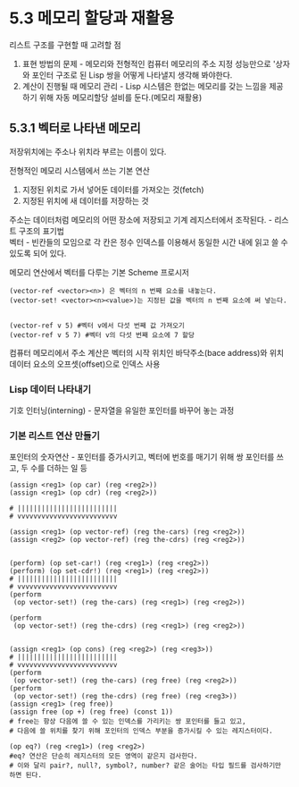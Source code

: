 # 5.3 메모리 할당과 재활용
 리스트 구조를 구현할 때 고려할 점  
 1. 표현 방법의 문제 - 메모리와 전형적인 컴퓨터 메모리의 주소 지정 성능만으로 '상자와 포인터 구조로 된 Lisp 쌍을 어떻게 나타낼지 생각해 봐야한다.
 2. 계산이 진행될 때 메모리 관리 - Lisp 시스템은 한없는 메모리를 갖는 느낌을 제공하기 위해 자동 메모리할당 설비를 둔다.(메모리 재활용)
 
 ## 5.3.1 벡터로 나타낸 메모리
 
저장위치에는 주소나 위치라 부르는 이름이 있다.  

전형적인 메모리 시스템에서 쓰는 기본 연산  
1. 지정된 위치로 가서 넣어둔 데이터를 가져오는 것(fetch)  
2. 지정된 위치에 새 데이터를 저장하는 것  

주소는 데이터처럼 메모리의 어떤 장소에 저장되고 기계 레지스터에서 조작된다. - 리스트 구조의 표기법  
벡터 - 빈칸들의 모임으로 각 칸은 정수 인덱스를 이용해서 동일한 시간 내에 읽고 쓸 수 있도록 되어 있다.  


메모리 연산에서 벡터를 다루는 기본 Scheme 프로시저
~~~~
(vector-ref <vector><n>) 은 벡터의 n 번째 요소를 내놓는다.
(vector-set! <vector><n><value>)는 지정된 값을 벡터의 n 번째 요소에 써 넣는다.


(vector-ref v 5) #벡터 v에서 다섯 번째 값 가져오기
(vector-ref v 5 7) #벡터 v의 다섯 번째 요소에 7 할당
~~~~
컴퓨터 메모리에서 주소 계산은 벡터의 시작 위치인 바닥주소(bace address)와 위치 데이터 요소의 오프셋(offset)으로 인덱스 사용  

### Lisp 데이터 나타내기

기호 인터닝(interning) - 문자열을 유일한 포인터를 바꾸어 놓는 과정

### 기본 리스트 연산 만들기

포인터의 숫자연산 - 포인터를 증가시키고, 벡터에 번호를 매기기 위해 쌍 포인터를 쓰고, 두 수를 더하는 일 등

~~~~
(assign <reg1> (op car) (reg <reg2>))
(assign <reg1> (op cdr) (reg <reg2>))

# |||||||||||||||||||||||||
# vvvvvvvvvvvvvvvvvvvvvvvvv

(assign <reg1> (op vector-ref) (reg the-cars) (reg <reg2>))
(assign <reg2> (op vector-ref) (reg the-cdrs) (reg <reg2>))


(perform) (op set-car!) (reg <reg1>) (reg <reg2>))
(perform) (op set-cdr!) (reg <reg1>) (reg <reg2>))
# |||||||||||||||||||||||||
# vvvvvvvvvvvvvvvvvvvvvvvvv
(perform
 (op vector-set!) (reg the-cars) (reg <reg1>) (reg <reg2>))
 
(perform
 (op vector-set!) (reg the-cdrs) (reg <reg1>) (reg <reg2>))
 
 
(assign <reg1> (op cons) (reg <reg2>) (reg <reg3>))
# |||||||||||||||||||||||||
# vvvvvvvvvvvvvvvvvvvvvvvvv
(perform
 (op vector-set!) (reg the-cars) (reg free) (reg <reg2>))
(perform
 (op vector-set!) (reg the-cdrs) (reg free) (reg <reg3>))
(assign <reg1> (reg free))
(assign free (op +) (reg free) (const 1))
# free는 항상 다음에 쓸 수 있는 인덱스를 가리키는 쌍 포인터를 들고 있고,
# 다음에 쓸 위치를 찾기 위해 포인터의 인덱스 부분을 증가시킬 수 있는 레지스터이다.

(op eq?) (reg <reg1>) (reg <reg2>)
#eq? 연산은 단순히 레지스터의 모든 영역이 같은지 검사한다.
# 이와 달리 pair?, null?, symbol?, number? 같은 술어는 타입 필드를 검사하기만 하면 된다.
~~~~
